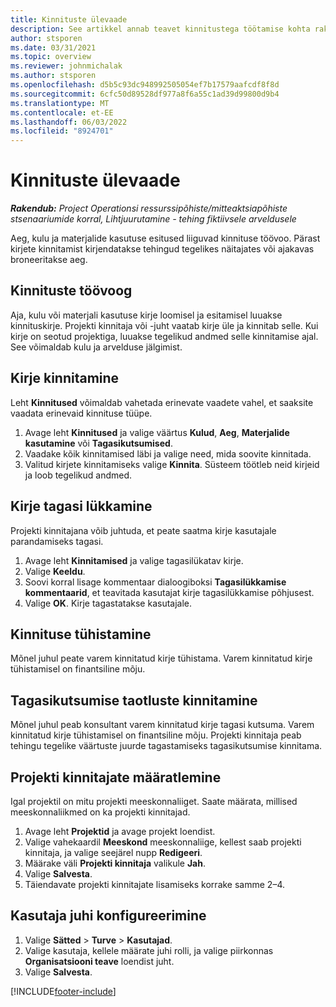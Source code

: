 ```yaml
---
title: Kinnituste ülevaade
description: See artikkel annab teavet kinnitustega töötamise kohta rakenduses Project Operations.
author: stsporen
ms.date: 03/31/2021
ms.topic: overview
ms.reviewer: johnmichalak
ms.author: stsporen
ms.openlocfilehash: d5b5c93dc948992505054ef7b17579aafcdf8f8d
ms.sourcegitcommit: 6cfc50d89528df977a8f6a55c1ad39d99800d9b4
ms.translationtype: MT
ms.contentlocale: et-EE
ms.lasthandoff: 06/03/2022
ms.locfileid: "8924701"
---
```

# <a name="approvals-overview"></a>Kinnituste ülevaade

_**Rakendub:** Project Operationsi ressurssipõhiste/mitteaktsiapõhiste stsenaariumide korral,  Lihtjuurutamine - tehing fiktiivsele arveldusele_

Aeg, kulu ja materjalide kasutuse esitused liiguvad kinnituse töövoo. Pärast kirjete kinnitamist kirjendatakse tehingud tegelikes näitajates või ajakavas broneeritakse aeg.

## <a name="approvals-workflow"></a>Kinnituste töövoog
Aja, kulu või materjali kasutuse kirje loomisel ja esitamisel luuakse kinnituskirje. Projekti kinnitaja või -juht vaatab kirje üle ja kinnitab selle. Kui kirje on seotud projektiga, luuakse tegelikud andmed selle kinnitamise ajal. See võimaldab kulu ja arvelduse jälgimist.

## <a name="approve-an-entry"></a>Kirje kinnitamine
Leht **Kinnitused** võimaldab vahetada erinevate vaadete vahel, et saaksite vaadata erinevaid kinnituse tüüpe.
  
1. Avage leht **Kinnitused** ja valige väärtus **Kulud**, **Aeg**, **Materjalide kasutamine** või **Tagasikutsumised**.
2. Vaadake kõik kinnitamised läbi ja valige need, mida soovite kinnitada.
3. Valitud kirjete kinnitamiseks valige **Kinnita**.
Süsteem töötleb neid kirjeid ja loob tegelikud andmed.

## <a name="reject-an-entry"></a>Kirje tagasi lükkamine
Projekti kinnitajana võib juhtuda, et peate saatma kirje kasutajale parandamiseks tagasi.
  
1. Avage leht **Kinnitamised** ja valige tagasilükatav kirje. 
2. Valige **Keeldu**.
3. Soovi korral lisage kommentaar dialoogiboksi **Tagasilükkamise kommentaarid**, et teavitada kasutajat kirje tagasilükkamise põhjusest.
4. Valige **OK**. Kirje tagastatakse kasutajale.
  
## <a name="cancel-approval"></a>Kinnituse tühistamine
Mõnel juhul peate varem kinnitatud kirje tühistama. Varem kinnitatud kirje tühistamisel on finantsiline mõju. 

## <a name="approving-recall-requests"></a>Tagasikutsumise taotluste kinnitamine
Mõnel juhul peab konsultant varem kinnitatud kirje tagasi kutsuma. Varem kinnitatud kirje tühistamisel on finantsiline mõju. Projekti kinnitaja peab tehingu tegelike väärtuste juurde tagastamiseks tagasikutsumise kinnitama.

## <a name="specify-project-approvers"></a>Projekti kinnitajate määratlemine
Igal projektil on mitu projekti meeskonnaliiget. Saate määrata, millised meeskonnaliikmed on ka projekti kinnitajad.

1. Avage leht **Projektid** ja avage projekt loendist.
2. Valige vahekaardil **Meeskond** meeskonnaliige, kellest saab projekti kinnitaja, ja valige seejärel nupp **Redigeeri**.
3. Määrake väli **Projekti kinnitaja** valikule **Jah**.
4. Valige **Salvesta**.
5. Täiendavate projekti kinnitajate lisamiseks korrake samme 2–4.

## <a name="configure-the-users-manager"></a>Kasutaja juhi konfigureerimine

1. Valige **Sätted** > **Turve** > **Kasutajad**.
2. Valige kasutaja, kellele määrate juhi rolli, ja valige piirkonnas **Organisatsiooni teave** loendist juht. 
3. Valige **Salvesta**.




[!INCLUDE[footer-include](../includes/footer-banner.md)]

